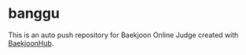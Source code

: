# banggu
This is an auto push repository for Baekjoon Online Judge created with [BaekjoonHub](https://github.com/BaekjoonHub/BaekjoonHub).
